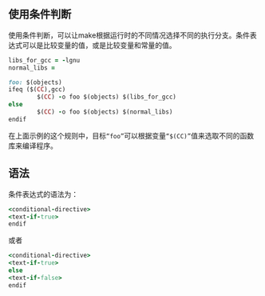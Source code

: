 ## 使用条件判断

使用条件判断，可以让make根据运行时的不同情况选择不同的执行分支。条件表达式可以是比较变量的值，或是比较变量和常量的值。

```ruby
libs_for_gcc = -lgnu
normal_libs =

foo: $(objects)
ifeq ($(CC),gcc)
        $(CC) -o foo $(objects) $(libs_for_gcc)
else
        $(CC) -o foo $(objects) $(normal_libs)
endif
```
在上面示例的这个规则中，目标`“foo”`可以根据变量`“$(CC)”`值来选取不同的函数库来编译程序。

## 语法

条件表达式的语法为：
```ruby
<conditional-directive>
<text-if-true>
endif
```
或者
```ruby
<conditional-directive>
<text-if-true>
else
<text-if-false>
endif
```


